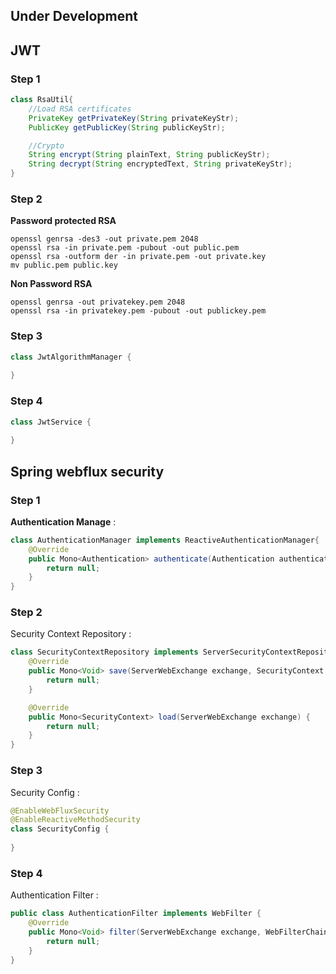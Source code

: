 ## Under Development
## JWT
### Step 1
```java
class RsaUtil{
    //Load RSA certificates
    PrivateKey getPrivateKey(String privateKeyStr);
    PublicKey getPublicKey(String publicKeyStr);

    //Crypto
    String encrypt(String plainText, String publicKeyStr);
    String decrypt(String encryptedText, String privateKeyStr);
}
```
### Step 2
**Password protected RSA**
```shell
openssl genrsa -des3 -out private.pem 2048
openssl rsa -in private.pem -pubout -out public.pem
openssl rsa -outform der -in private.pem -out private.key
mv public.pem public.key
```
**Non Password RSA**

```shell
openssl genrsa -out privatekey.pem 2048
openssl rsa -in privatekey.pem -pubout -out publickey.pem
```

### Step 3
```java
class JwtAlgorithmManager {
    
}
```

### Step 4
```java
class JwtService {
    
}
```

## Spring webflux security
### Step 1
**Authentication Manage** : 
```java
class AuthenticationManager implements ReactiveAuthenticationManager{
    @Override
    public Mono<Authentication> authenticate(Authentication authentication) {
        return null;
    }
}
```

### Step 2
Security Context Repository : 
```java
class SecurityContextRepository implements ServerSecurityContextRepository{
    @Override
    public Mono<Void> save(ServerWebExchange exchange, SecurityContext context) {
        return null;
    }

    @Override
    public Mono<SecurityContext> load(ServerWebExchange exchange) {
        return null;
    }
}
```

### Step 3
Security Config : 
```java
@EnableWebFluxSecurity
@EnableReactiveMethodSecurity
class SecurityConfig {
    
}
```

### Step 4
Authentication Filter : 
```java
public class AuthenticationFilter implements WebFilter {
    @Override
    public Mono<Void> filter(ServerWebExchange exchange, WebFilterChain chain) {
        return null;
    }
}
```